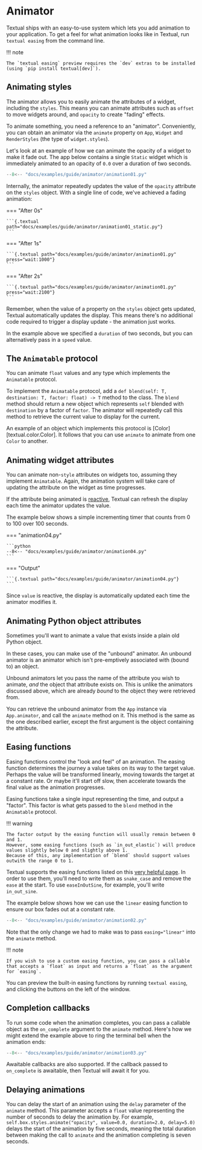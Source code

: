 # Animator

Textual ships with an easy-to-use system which lets you add animation to your application.
To get a feel for what animation looks like in Textual, run `textual easing` from the command line.

!!! note

    The `textual easing` preview requires the `dev` extras to be installed (using `pip install textual[dev]`).

## Animating styles

The animator allows you to easily animate the attributes of a widget, including the `styles`.
This means you can animate attributes such as `offset` to move widgets around,
and `opacity` to create "fading" effects.

To animate something, you need a reference to an "animator".
Conveniently, you can obtain an animator via the `animate` property on `App`, `Widget` and `RenderStyles` (the type of `widget.styles`).

Let's look at an example of how we can animate the opacity of a widget to make it fade out.
The app below contains a single `Static` widget which is immediately animated to an opacity of `0.0` over a duration of two seconds.

```python hl_lines="14"
--8<-- "docs/examples/guide/animator/animation01.py"
```

Internally, the animator repeatedly updates the value of the `opacity` attribute on the `styles` object.
With a single line of code, we've achieved a fading animation:

=== "After 0s"

    ```{.textual path="docs/examples/guide/animator/animation01_static.py"}
    ```

=== "After 1s"

    ```{.textual path="docs/examples/guide/animator/animation01.py" press="wait:1000"}
    ```

=== "After 2s"

    ```{.textual path="docs/examples/guide/animator/animation01.py" press="wait:2100"}
    ```

Remember, when the value of a property on the `styles` object gets updated, Textual automatically updates the display.
This means there's no additional code required to trigger a display update - the animation just works.

In the example above we specified a `duration` of two seconds, but you can alternatively pass in a `speed` value.

## The `Animatable` protocol

You can animate `float` values and any type which implements the `Animatable` protocol.

To implement the `Animatable` protocol, add a `def blend(self: T, destination: T, factor: float) -> T` method to the class.
The `blend` method should return a new object which represents `self` blended with `destination` by a factor of `factor`.
The animator will repeatedly call this method to retrieve the current value to display for the current.

An example of an object which implements this protocol is [Color][textual.color.Color].
It follows that you can use `animate` to animate from one `Color` to another.

## Animating widget attributes

You can animate non-`style` attributes on widgets too, assuming they implement `Animatable`.
Again, the animation system will take care of updating the attribute on the widget as time progresses.

If the attribute being animated is [reactive](./reactivity.md), Textual can refresh the display each time the animator updates the value.

The example below shows a simple incrementing timer that counts from 0 to 100 over 100 seconds.

=== "animation04.py"

    ```python
    --8<-- "docs/examples/guide/animator/animation04.py"
    ```

=== "Output"

    ```{.textual path="docs/examples/guide/animator/animation04.py"}
    ```

Since `value` is reactive, the display is automatically updated each time the animator modifies it.

## Animating Python object attributes

Sometimes you'll want to animate a value that exists inside a plain old Python object.

In these cases, you can make use of the "unbound" animator.
An unbound animator is an animator which isn't pre-emptively associated with (bound to) an object.

Unbound animators let you pass the name of the attribute you wish to animate, _and_ the object that attribute exists on.
This is unlike the animators discussed above, which are already _bound_ to the object they were retrieved from.

You can retrieve the unbound animator from the `App` instance via `App.animator`, and call the `animate` method on it.
This method is the same as the one described earlier, except the first argument is the object containing the attribute.

## Easing functions

Easing functions control the "look and feel" of an animation.
The easing function determines the journey a value takes on its way to the target value.
Perhaps the value will be transformed linearly, moving towards the target at a constant rate.
Or maybe it'll start off slow, then accelerate towards the final value as the animation progresses.

Easing functions take a single input representing the time, and output a "factor".
This factor is what gets passed to the `blend` method in the `Animatable` protocol.

!!! warning

    The factor output by the easing function will usually remain between 0 and 1.
    However, some easing functions (such as `in_out_elastic`) will produce values slightly below 0 and slightly above 1.
    Because of this, any implementation of `blend` should support values outwith the range 0 to 1.

Textual supports the easing functions listed on this [very helpful page](https://easings.net/).
In order to use them, you'll need to write them as `snake_case` and remove the `ease` at the start.
To use `easeInOutSine`, for example, you'll write `in_out_sine`.

The example below shows how we can use the `linear` easing function to ensure our box fades out at a constant rate.

```python hl_lines="14"
--8<-- "docs/examples/guide/animator/animation02.py"
```

Note that the only change we had to make was to pass `easing="linear"` into the `animate` method.

!!! note

    If you wish to use a custom easing function, you can pass a callable that accepts a `float` as input and returns a `float` as the argument for `easing`.

You can preview the built-in easing functions by running `textual easing`, and clicking the buttons on the left of the window.

## Completion callbacks

To run some code when the animation completes, you can pass a callable object as the `on_complete` argument to the `animate` method.
Here's how we might extend the example above to ring the terminal bell when the animation ends:

```python hl_lines="14"
--8<-- "docs/examples/guide/animator/animation03.py"
```

Awaitable callbacks are also supported.
If the callback passed to `on_complete` is awaitable, then Textual will await it for you.

## Delaying animations

You can delay the start of an animation using the `delay` parameter of the `animate` method.
This parameter accepts a `float` value representing the number of seconds to delay the animation by.
For example, `self.box.styles.animate("opacity", value=0.0, duration=2.0, delay=5.0)` delays the start of the animation by five seconds,
meaning the total duration between making the call to `animate` and the animation completing is seven seconds.
